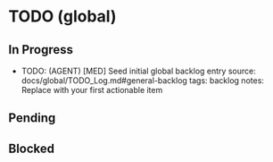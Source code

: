 # TODO (global)

## In Progress

- TODO: (AGENT) [MED] Seed initial global backlog entry <!-- id: TODO-20251002-301 -->
  source: docs/global/TODO_Log.md#general-backlog
  tags: backlog
  notes: Replace with your first actionable item

## Pending

## Blocked
